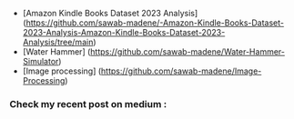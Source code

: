 
- [Amazon Kindle Books Dataset 2023 Analysis] (https://github.com/sawab-madene/-Amazon-Kindle-Books-Dataset-2023-Analysis-Amazon-Kindle-Books-Dataset-2023-Analysis/tree/main)
- [Water Hammer] (https://github.com/sawab-madene/Water-Hammer-Simulator)
- [Image processing] (https://github.com/sawab-madene/Image-Processing)


### Check my recent post on medium :

